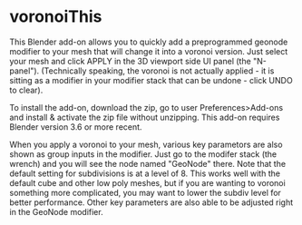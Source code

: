 # voronoiThis




This Blender add-on allows you to quickly add a preprogrammed geonode modifier to your mesh that will change it into a voronoi version. Just select your mesh and click APPLY in the 3D viewport side UI panel (the "N-panel").
(Technically speaking, the voronoi is not actually applied - it is sitting as a modifier in your modifier stack that can be undone - click UNDO to clear).

To install the add-on, download the zip, go to user Preferences>Add-ons and install & activate the zip file without unzipping. This add-on requires Blender version 3.6 or more recent.

When you apply a voronoi to your mesh, various key parametors are also shown as group inputs in the modifier. Just go to the modifer stack (the wrench) and you will see the node named "GeoNode" there.
Note that the default setting for subdivisions is at a level of 8. This works well with the default cube and other low poly meshes, but if you are wanting to voronoi something more complicated,
you may want to lower the subdiv level for better performance. Other key parameters are also able to be adjusted right in the GeoNode modifier.




